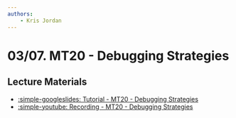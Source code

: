 ```yaml
---
authors:
    - Kris Jordan
---
```


# 03/07. MT20 - Debugging Strategies

## Lecture Materials

* [:simple-googleslides: Tutorial - MT20 - Debugging Strategies](#TODO)
* [:simple-youtube: Recording - MT20 - Debugging Strategies](https://youtube.com/live/vv6DnZz32QA?feature=share)